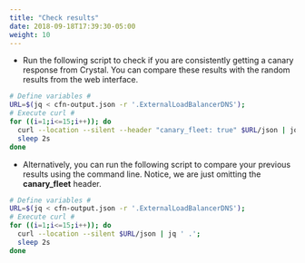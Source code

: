 ```yaml
---
title: "Check results"
date: 2018-09-18T17:39:30-05:00
weight: 10
---
```


* Run the following script to check if you are consistently getting a canary response from Crystal. You can compare these results with the random results from the web interface.

```bash
# Define variables #
URL=$(jq < cfn-output.json -r '.ExternalLoadBalancerDNS');
# Execute curl #
for ((i=1;i<=15;i++)); do
  curl --location --silent --header "canary_fleet: true" $URL/json | jq ' .';
  sleep 2s
done
```

* Alternatively, you can run the following script to compare your previous results using the command line. Notice, we are just omitting the **canary_fleet** header.

```bash
# Define variables #
URL=$(jq < cfn-output.json -r '.ExternalLoadBalancerDNS');
# Execute curl #
for ((i=1;i<=15;i++)); do
  curl --location --silent $URL/json | jq ' .';
  sleep 2s
done
```